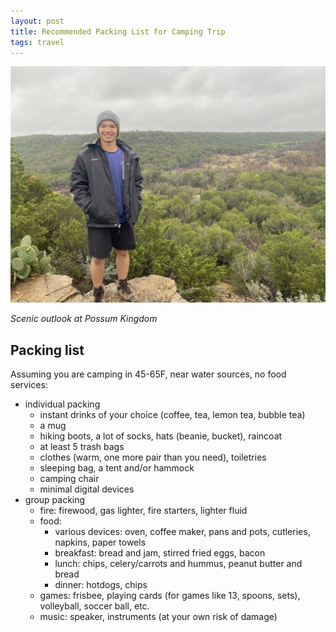 ```yaml
---
layout: post
title: Recommended Packing List for Camping Trip
tags: travel
---
```


![](/assets/possum-kingdom.jpeg)

_Scenic outlook at Possum Kingdom_

## Packing list
Assuming you are camping in 45-65F, near water sources, no food services:

- individual packing
    - instant drinks of your choice (coffee, tea, lemon tea, bubble tea)
    - a mug
    - hiking boots, a lot of socks, hats (beanie, bucket), raincoat
    - at least 5 trash bags
    - clothes (warm, one more pair than you need), toiletries
    - sleeping bag, a tent and/or hammock
    - camping chair
    - minimal digital devices
- group packing
    - fire: firewood, gas lighter, fire starters, lighter fluid
    - food:
        - various devices: oven, coffee maker, pans and pots, cutleries, napkins, paper towels
        - breakfast: bread and jam, stirred fried eggs, bacon
        - lunch: chips, celery/carrots and hummus, peanut butter and bread
        - dinner: hotdogs, chips
    - games: frisbee, playing cards (for games like 13, spoons, sets), volleyball, soccer ball, etc.
    - music: speaker, instruments (at your own risk of damage)
